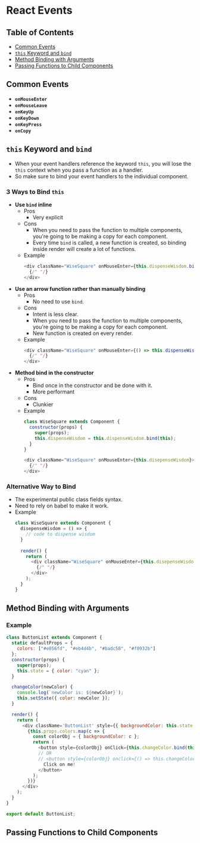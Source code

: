 # React Events

## Table of Contents
- [Common Events](#common-events)
- [`this` Keyword and `bind`](#this-keyword-and-bind)
- [Method Binding with Arguments](#method-binding-with-arguments)
- [Passing Functions to Child Components](#passing-functions-to-child-components)

## Common Events
- **`onMouseEnter`**
- **`onMouseLeave`**
- **`onKeyUp`**
- **`onKeyDown`**
- **`onKeyPress`**
- **`onCopy`**

## `this` Keyword and `bind`
- When your event handlers reference the keyword `this`, you will lose the `this` context when you pass a function as a handler.
- So make sure to bind your event handlers to the individual component.
### 3 Ways to Bind `this`
- **Use `bind` inline**
  - Pros
    - Very explicit
  - Cons
    - When you need to pass the function to multiple components, you're going to be making a copy for each component.
    - Every time `bind` is called, a new function is created, so binding inside render will create a lot of functions.
  - Example
    ```js
    <div className="WiseSquare" onMouseEnter={this.dispenseWisdom.bind(this)}>
      {/" "/}
    </div>
    ```
- **Use an arrow function rather than manually binding**
  - Pros
    - No need to use `bind`.
  - Cons
    - Intent is less clear.
    - When you need to pass the function to multiple components, you're going to be making a copy for each component.
    - New function is created on every render.
  - Example
    ```js
    <div className="WiseSquare" onMouseEnter={() => this.dispenseWisdom()}>
      {/" "/}
    </div>
    ```
- **Method bind in the constructor**
  - Pros
    - Bind once in the constructor and be done with it.
    - More performant
  - Cons
    - Clunkier
  - Example
    ```js
    class WiseSquare extends Component {
      constructor(props) {
        super(props);
        this.dispenseWisdom = this.dispenseWisdom.bind(this);
      }
    }

    <div className="WiseSquare" onMouseEnter={this.disepenseWisdom}>
      {/" "/}
    </div>
    ```
### Alternative Way to Bind
- The experimental public class fields syntax.
- Need to rely on babel to make it work.
- Example
  ```js
  class WiseSquare extends Component {
    disepenseWisdom = () => {
      // code to dispense wisdom
    }
    
    render() {
      return (
        <div className="WiseSquare" onMouseEnter={this.disepenseWisdom}>
          {/" "/}
        </div>
      );
    }
  }
  ```

## Method Binding with Arguments
### Example
```js
class ButtonList extends Component {
  static defaultProps = {
    colors: ["#e056fd", "#eb4d4b", "#badc58", "#f0932b"]
  };
  constructor(props) {
    super(props);
    this.state = { color: "cyan" };
  }

  changeColor(newColor) {
    console.log(`newColor is: ${newColor}`);
    this.setState({ color: newColor });
  }

  render() {
    return (
      <div className='ButtonList' style={{ backgroundColor: this.state.color }}>
        {this.props.colors.map(c => {
          const colorObj = { backgroundColor: c };
          return (
            <button style={colorObj} onClick={this.changeColor.bind(this, c)}>
            // OR
            // <button style={colorObj} onclick={() => this.changeColor(c)}>
              Click on me!
            </button>
          );
        })}
      </div>
    );
  }
}

export default ButtonList;
```

## Passing Functions to Child Components
